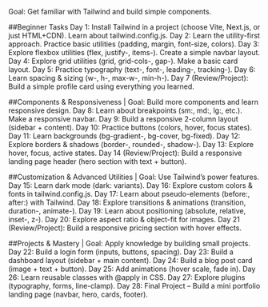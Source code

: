Goal: Get familiar with Tailwind and build simple components.

##Beginner Tasks
Day 1: Install Tailwind in a project (choose Vite, Next.js, or just HTML+CDN). Learn about tailwind.config.js.
Day 2: Learn the utility-first approach. Practice basic utilities (padding, margin, font-size, colors).
Day 3: Explore flexbox utilities (flex, justify-, items-). Create a simple navbar layout.
Day 4: Explore grid utilities (grid, grid-cols-, gap-). Make a basic card layout.
Day 5: Practice typography (text-, font-, leading-, tracking-).
Day 6: Learn spacing & sizing (w-, h-, max-w-, min-h-).
Day 7 (Review/Project): Build a simple profile card using everything you learned.

##Components & Responsiveness | Goal: Build more components and learn responsive design.
Day 8: Learn about breakpoints (sm:, md:, lg:, etc.). Make a responsive navbar.
Day 9: Build a responsive 2-column layout (sidebar + content).
Day 10: Practice buttons (colors, hover, focus states).
Day 11: Learn backgrounds (bg-gradient-, bg-cover, bg-fixed).
Day 12: Explore borders & shadows (border-, rounded-, shadow-).
Day 13: Explore hover, focus, active states.
Day 14 (Review/Project): Build a responsive landing page header (hero section with text + button).

##Customization & Advanced Utilities | Goal: Use Tailwind’s power features.
Day 15: Learn dark mode (dark: variants).
Day 16: Explore custom colors & fonts in tailwind.config.js.
Day 17: Learn about pseudo-elements (before:, after:) with Tailwind.
Day 18: Explore transitions & animations (transition, duration-, animate-).
Day 19: Learn about positioning (absolute, relative, inset-, z-).
Day 20: Explore aspect ratio & object-fit for images.
Day 21 (Review/Project): Build a responsive pricing section with hover effects.

##Projects & Mastery | Goal: Apply knowledge by building small projects.
Day 22: Build a login form (inputs, buttons, spacing).
Day 23: Build a dashboard layout (sidebar + main content).
Day 24: Build a blog post card (image + text + button).
Day 25: Add animations (hover scale, fade in).
Day 26: Learn reusable classes with @apply in CSS.
Day 27: Explore plugins (typography, forms, line-clamp).
Day 28: Final Project – Build a mini portfolio landing page (navbar, hero, cards, footer).


